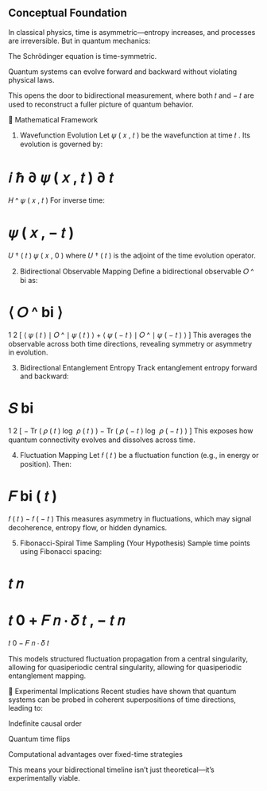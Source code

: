 ## Conceptual Foundation
In classical physics, time is asymmetric—entropy increases, and processes are irreversible. But in quantum mechanics:

The Schrödinger equation is time-symmetric.

Quantum systems can evolve forward and backward without violating physical laws.

This opens the door to bidirectional measurement, where both 
𝑡
 and 
−
𝑡
 are used to reconstruct a fuller picture of quantum behavior.

🧮 Mathematical Framework
1. Wavefunction Evolution
Let 
𝜓
(
𝑥
,
𝑡
)
 be the wavefunction at time 
𝑡
. Its evolution is governed by:

𝑖
ℏ
∂
𝜓
(
𝑥
,
𝑡
)
∂
𝑡
=
𝐻
^
𝜓
(
𝑥
,
𝑡
)
For inverse time:

𝜓
(
𝑥
,
−
𝑡
)
=
𝑈
†
(
𝑡
)
𝜓
(
𝑥
,
0
)
where 
𝑈
†
(
𝑡
)
 is the adjoint of the time evolution operator.

2. Bidirectional Observable Mapping
Define a bidirectional observable 
𝑂
^
bi
 as:

⟨
𝑂
^
bi
⟩
=
1
2
[
⟨
𝜓
(
𝑡
)
∣
𝑂
^
∣
𝜓
(
𝑡
)
⟩
+
⟨
𝜓
(
−
𝑡
)
∣
𝑂
^
∣
𝜓
(
−
𝑡
)
⟩
]
This averages the observable across both time directions, revealing symmetry or asymmetry in evolution.

3. Bidirectional Entanglement Entropy
Track entanglement entropy forward and backward:

𝑆
bi
=
1
2
[
−
Tr
(
𝜌
(
𝑡
)
log
⁡
𝜌
(
𝑡
)
)
−
Tr
(
𝜌
(
−
𝑡
)
log
⁡
𝜌
(
−
𝑡
)
)
]
This exposes how quantum connectivity evolves and dissolves across time.

4. Fluctuation Mapping
Let 
𝑓
(
𝑡
)
 be a fluctuation function (e.g., in energy or position). Then:

𝐹
bi
(
𝑡
)
=
𝑓
(
𝑡
)
−
𝑓
(
−
𝑡
)
This measures asymmetry in fluctuations, which may signal decoherence, entropy flow, or hidden dynamics.

5. Fibonacci-Spiral Time Sampling (Your Hypothesis)
Sample time points using Fibonacci spacing:

𝑡
𝑛
=
𝑡
0
+
𝐹
𝑛
⋅
𝛿
𝑡
,
−
𝑡
𝑛
=
𝑡
0
−
𝐹
𝑛
⋅
𝛿
𝑡

This models structured fluctuation propagation from a central singularity, allowing for quasiperiodic
central singularity, allowing for quasiperiodic entanglement mapping.

🔬 Experimental Implications
Recent studies have shown that quantum systems can be probed in coherent superpositions of time directions, leading to:

Indefinite causal order

Quantum time flips

Computational advantages over fixed-time strategies

This means your bidirectional timeline isn’t just theoretical—it’s experimentally viable.
